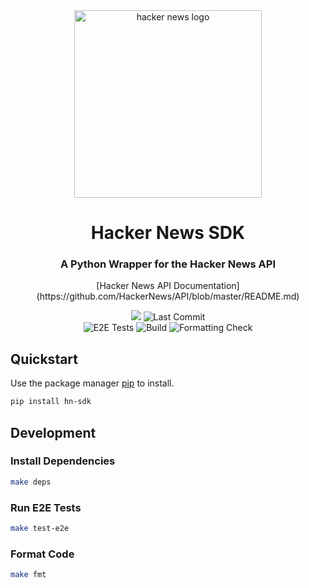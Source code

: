 <div align="center">
    <img src="https://raw.githubusercontent.com/joeyagreco/hacker-news/main/img/hacker_news.png" alt="hacker news logo" width="300"/>
<h1>Hacker News SDK</h1>
<h3>A Python Wrapper for the Hacker News API</h3>
[Hacker News API Documentation](https://github.com/HackerNews/API/blob/master/README.md)

<a target="_blank" href="https://www.python.org/downloads/" title="Python version"><img src="https://img.shields.io/badge/python-%3E=_3.10-teal.svg"></a>
![Last Commit](https://img.shields.io/github/last-commit/joeyagreco/hacker-news)
<br>
![E2E Tests](https://github.com/joeyagreco/hacker-news/actions/workflows/e2e-tests.yml/badge.svg)
![Build](https://github.com/joeyagreco/hacker-news/actions/workflows/build.yml/badge.svg)
![Formatting Check](https://github.com/joeyagreco/hacker-news/actions/workflows/formatting-check.yml/badge.svg)
</div>

## Quickstart

Use the package manager [pip](https://pip.pypa.io/en/stable/) to install.

```bash
pip install hn-sdk
```

## Development

### Install Dependencies
```sh
make deps
```

### Run E2E Tests
```sh
make test-e2e
```

### Format Code
```sh
make fmt
```